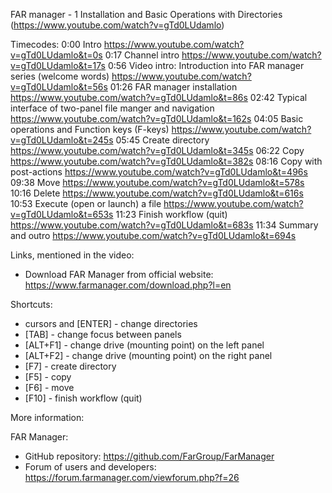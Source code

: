 FAR manager - 1 Installation and Basic Operations with Directories (https://www.youtube.com/watch?v=gTd0LUdamlo)

Timecodes:
  0:00​ Intro https://www.youtube.com/watch?v=gTd0LUdamlo&t=0s
  0:17​ Channel intro https://www.youtube.com/watch?v=gTd0LUdamlo&t=17s
  0:56​ Video intro: Introduction into FAR manager series (welcome words) https://www.youtube.com/watch?v=gTd0LUdamlo&t=56s
  01:26​ FAR manager installation https://www.youtube.com/watch?v=gTd0LUdamlo&t=86s
  02:42​ Typical interface of two-panel file manger and navigation https://www.youtube.com/watch?v=gTd0LUdamlo&t=162s
  04:05​ Basic operations and Function keys (F-keys) https://www.youtube.com/watch?v=gTd0LUdamlo&t=245s
  05:45​ Create directory https://www.youtube.com/watch?v=gTd0LUdamlo&t=345s
  06:22​ Copy https://www.youtube.com/watch?v=gTd0LUdamlo&t=382s
  08:16​ Copy with post-actions https://www.youtube.com/watch?v=gTd0LUdamlo&t=496s
  09:38​ Move https://www.youtube.com/watch?v=gTd0LUdamlo&t=578s
  10:16​ Delete https://www.youtube.com/watch?v=gTd0LUdamlo&t=616s
  10:53​ Execute (open or launch) a file https://www.youtube.com/watch?v=gTd0LUdamlo&t=653s
  11:23​ Finish workflow (quit) https://www.youtube.com/watch?v=gTd0LUdamlo&t=683s
  11:34​ Summary and outro https://www.youtube.com/watch?v=gTd0LUdamlo&t=694s


Links, mentioned in the video:
- Download FAR Manager from official website: https://www.farmanager.com/download.php?l=en

Shortcuts:
- cursors and [ENTER] - change directories
- [TAB] - change focus between panels
- [ALT+F1] - change drive (mounting point) on the left panel
- [ALT+F2] - change drive (mounting point) on the right panel
- [F7] - create directory
- [F5] - copy
- [F6] - move
- [F10] - finish workflow (quit)



More information:

FAR Manager:
-	GitHub repository: https://github.com/FarGroup/FarManager
-	Forum of users and developers: https://forum.farmanager.com/viewforum.php?f=26
